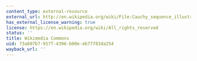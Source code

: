 ```yaml
---
content_type: external-resource
external_url: http://en.wikipedia.org/wiki/File:Cauchy_sequence_illustration.svg
has_external_license_warning: true
license: https://en.wikipedia.org/wiki/All_rights_reserved
status: ''
title: Wikimedia Commons
uid: 73a607b7-917f-4396-b00e-eb77f83da254
wayback_url: ''
---
```

